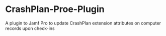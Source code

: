 # CrashPlan-Proe-Plugin
A plugin to Jamf Pro to update CrashPlan extension attributes on computer records upon check-ins
